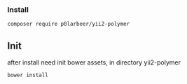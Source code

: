 ### Install

```sh
composer require p0larbeer/yii2-polymer
```

## Init
after install need init bower assets, in directory yii2-polymer
```sh
bower install
```